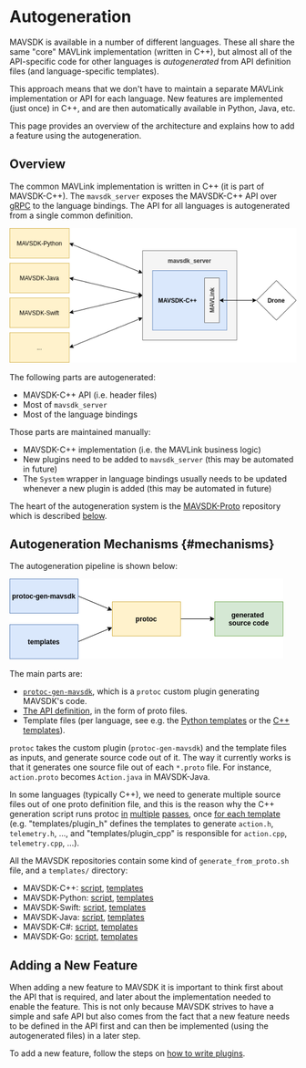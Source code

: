 # Autogeneration

MAVSDK is available in a number of different languages.
These all share the same "core" MAVLink implementation (written in C++), but almost all of the API-specific code for other languages is *autogenerated* from API definition files (and language-specific templates).

This approach means that we don't have to maintain a separate MAVLink implementation or API for each language.
New features are implemented (just once) in C++, and are then automatically available in Python, Java, etc.

This page provides an overview of the architecture and explains how to add a feature using the autogeneration.

## Overview

The common MAVLink implementation is written in C++ (it is part of MAVSDK-C++).
The `mavsdk_server` exposes the MAVSDK-C++ API over [gRPC](https://grpc.io/) to the language bindings.
The API for all languages is autogenerated from a single common definition.

![MAVSDK structure/architecture](../../assets/autogen/mavsdk_overview.png)

The following parts are autogenerated:

* MAVSDK-C++ API (i.e. header files)
* Most of `mavsdk_server`
* Most of the language bindings

Those parts are maintained manually:

* MAVSDK-C++ implementation (i.e. the MAVLink business logic)
* New plugins need to be added to `mavsdk_server` (this may be automated in future)
* The `System` wrapper in language bindings usually needs to be updated whenever a new plugin is added (this may be automated in future)

The heart of the autogeneration system is the [MAVSDK-Proto](https://github.com/mavlink/mavsdk-proto) repository which is described [below](#mechanisms).

## Autogeneration Mechanisms {#mechanisms}

The autogeneration pipeline is shown below:

![Autogeneration pipeline](../../assets/autogen/autogen_overview.png)

The main parts are:

* [`protoc-gen-mavsdk`](https://github.com/mavlink/MAVSDK-Proto/tree/master/pb_plugins), which is a `protoc` custom plugin generating MAVSDK's code.
* [The API definition](https://github.com/mavlink/MAVSDK-Proto/tree/master/protos), in the form of proto files.
* Template files (per language, see e.g. the [Python templates](https://github.com/mavlink/MAVSDK-Python/tree/master/other/templates/py) or the [C++ templates](https://github.com/mavlink/MAVSDK/tree/main/templates)).


`protoc` takes the custom plugin (`protoc-gen-mavsdk`) and the template files as inputs, and generate source code out of it.
The way it currently works is that it generates one source file out of each `*.proto` file. For instance, `action.proto` becomes `Action.java` in MAVSDK-Java.

In some languages (typically C++), we need to generate multiple source files out of one proto definition file, and this is the reason why the C++ generation script runs protoc [in](https://github.com/mavlink/MAVSDK/blob/6434e0c6a7c25a3203d4652da13ea1944279beb1/tools/generate_from_protos.sh#L72-L74) [multiple](https://github.com/mavlink/MAVSDK/blob/6434e0c6a7c25a3203d4652da13ea1944279beb1/tools/generate_from_protos.sh#L76-L77) [passes](https://github.com/mavlink/MAVSDK/blob/6434e0c6a7c25a3203d4652da13ea1944279beb1/tools/generate_from_protos.sh#L79-L81), once [for each template](https://github.com/mavlink/MAVSDK/blob/6434e0c6a7c25a3203d4652da13ea1944279beb1/tools/generate_from_protos.sh#L61) (e.g. "templates/plugin_h" defines the templates to generate `action.h`, `telemetry.h`, ..., and "templates/plugin_cpp" is responsible for `action.cpp`, `telemetry.cpp`, ...).

All the MAVSDK repositories contain some kind of `generate_from_proto.sh` file, and a `templates/` directory:

* MAVSDK-C++: [script](https://github.com/mavlink/MAVSDK/blob/main/tools/generate_from_protos.sh), [templates](https://github.com/mavlink/MAVSDK/tree/main/templates)
* MAVSDK-Python: [script](https://github.com/mavlink/MAVSDK-Python/blob/master/other/tools/run_protoc.sh), [templates](https://github.com/mavlink/MAVSDK-Python/tree/master/other/templates/py)
* MAVSDK-Swift: [script](https://github.com/mavlink/MAVSDK-Swift/blob/master/tools/generate_from_protos.bash), [templates](https://github.com/mavlink/MAVSDK-Swift/tree/master/templates)
* MAVSDK-Java: [script](https://github.com/mavlink/MAVSDK-Java/blob/983b361aa42b9088abbf17037d762ac174b44308/sdk/build.gradle#L54-L73), [templates](https://github.com/mavlink/MAVSDK-Java/tree/master/sdk/templates)
* MAVSDK-C#: [script](https://github.com/mavlink/MAVSDK-CSharp/blob/f989aae79a0d62d6b92bac9120a89fc85ba80006/MAVSDK-CSharp/MAVSDK/MAVSDK.csproj#L18-L31), [templates](https://github.com/mavlink/MAVSDK-CSharp/tree/master/MAVSDK-CSharp/MAVSDK/templates)
* MAVSDK-Go: [script](https://github.com/mavlink/MAVSDK-Go/blob/master/tools/generate_from_protos.bash), [templates](https://github.com/mavlink/MAVSDK-Go/tree/master/templates)

## Adding a New Feature

When adding a new feature to MAVSDK it is important to think first about the API that is required, and later about the implementation needed to enable the feature. This is not only because MAVSDK strives to have a simple and safe API but also comes from the fact that a new feature needs to be defined in the API first and can then be implemented (using the autogenerated files) in a later step.

To add a new feature, follow the steps on [how to write plugins](../plugins.md#add-api-to-proto).

